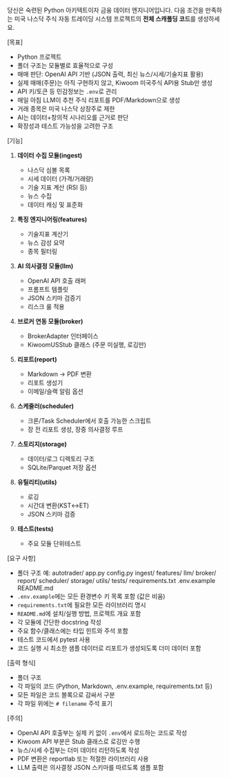 당신은 숙련된 Python 아키텍트이자 금융 데이터 엔지니어입니다.
다음 조건을 만족하는 미국 나스닥 주식 자동 트레이딩 시스템 프로젝트의 **전체 스캐폴딩 코드**를 생성하세요.

[목표]
- Python 프로젝트
- 폴더 구조는 모듈별로 효율적으로 구성
- 매매 판단: OpenAI API 기반 (JSON 출력, 최신 뉴스/시세/기술지표 활용)
- 실제 매매(주문)는 아직 구현하지 않고, Kiwoom 미국주식 API용 Stub만 생성
- API 키/토큰 등 민감정보는 `.env`로 관리
- 매일 아침 LLM이 추천 주식 리포트를 PDF/Markdown으로 생성
- 거래 종목은 미국 나스닥 상장주로 제한
- AI는 데이터+창의적 시나리오를 근거로 판단
- 확장성과 테스트 가능성을 고려한 구조

[기능]
1. **데이터 수집 모듈(ingest)**
   - 나스닥 심볼 목록
   - 시세 데이터 (가격/거래량)
   - 기술 지표 계산 (RSI 등)
   - 뉴스 수집
   - 데이터 캐싱 및 표준화

2. **특징 엔지니어링(features)**
   - 기술지표 계산기
   - 뉴스 감성 요약
   - 종목 필터링

3. **AI 의사결정 모듈(llm)**
   - OpenAI API 호출 래퍼
   - 프롬프트 템플릿
   - JSON 스키마 검증기
   - 리스크 룰 적용

4. **브로커 연동 모듈(broker)**
   - BrokerAdapter 인터페이스
   - KiwoomUSStub 클래스 (주문 미실행, 로깅만)

5. **리포트(report)**
   - Markdown → PDF 변환
   - 리포트 생성기
   - 이메일/슬랙 알림 옵션

6. **스케줄러(scheduler)**
   - 크론/Task Scheduler에서 호출 가능한 스크립트
   - 장 전 리포트 생성, 장중 의사결정 루프

7. **스토리지(storage)**
   - 데이터/로그 디렉토리 구조
   - SQLite/Parquet 저장 옵션

8. **유틸리티(utils)**
   - 로깅
   - 시간대 변환(KST↔ET)
   - JSON 스키마 검증

9. **테스트(tests)**
   - 주요 모듈 단위테스트

[요구 사항]
- 폴더 구조 예:
  autotrader/
    app.py
    config.py
    ingest/
    features/
    llm/
    broker/
    report/
    scheduler/
    storage/
    utils/
    tests/
    requirements.txt
    .env.example
    README.md
- `.env.example`에는 모든 환경변수 키 목록 포함 (값은 비움)
- `requirements.txt`에 필요한 모든 라이브러리 명시
- `README.md`에 설치/실행 방법, 프로젝트 개요 포함
- 각 모듈에 간단한 docstring 작성
- 주요 함수/클래스에는 타입 힌트와 주석 포함
- 테스트 코드에서 pytest 사용
- 코드 실행 시 최소한 샘플 데이터로 리포트가 생성되도록 더미 데이터 포함

[출력 형식]
- 폴더 구조
- 각 파일의 코드 (Python, Markdown, .env.example, requirements.txt 등)
- 모든 파일은 코드 블록으로 감싸서 구분
- 각 파일 위에는 `# filename` 주석 표기

[주의]
- OpenAI API 호출부는 실제 키 없이 `.env`에서 로드하는 코드로 작성
- Kiwoom API 부분은 Stub 클래스로 로깅만 수행
- 뉴스/시세 수집부는 더미 데이터 리턴하도록 작성
- PDF 변환은 reportlab 또는 적절한 라이브러리 사용
- LLM 출력은 의사결정 JSON 스키마를 따르도록 샘플 포함
